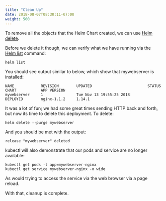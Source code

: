 ```yaml
---
title: "Clean Up"
date: 2018-08-07T08:30:11-07:00
weight: 500
---
```


To remove all the objects that the Helm Chart created, we can use [Helm delete](https://docs.helm.sh/helm/#helm-delete).

Before we delete it though, we can verify what we have running via the [Helm list](https://docs.helm.sh/helm/#helm-list) command:

```
helm list
```

You should see output similar to below, which show that mywebserver is installed:

```
NAME            REVISION        UPDATED                         STATUS          CHART           APP VERSION     
mywebserver     1               Tue Nov 13 19:55:25 2018        DEPLOYED        nginx-1.1.2     1.14.1          
```

It was a lot of fun; we had some great times sending HTTP back and forth, but now its time to delete this deployment.  To delete:

```
helm delete --purge mywebserver
```

And you should be met with the output:

```
release "mywebserver" deleted
```

kubectl will also demonstrate that our pods and service are no longer available:

```
kubectl get pods -l app=mywebserver-nginx
kubectl get service mywebserver-nginx -o wide
```

As would trying to access the service via the web browser via a page reload.

With that, cleanup is complete.
